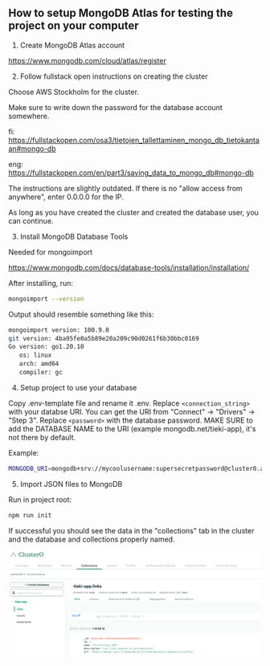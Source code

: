 ## How to setup MongoDB Atlas for testing the project on your computer

1. Create MongoDB Atlas account

https://www.mongodb.com/cloud/atlas/register

2. Follow fullstack open instructions on creating the cluster

Choose AWS Stockholm for the cluster.

Make sure to write down the password for the database account somewhere.

fi: https://fullstackopen.com/osa3/tietojen_tallettaminen_mongo_db_tietokantaan#mongo-db

eng: https://fullstackopen.com/en/part3/saving_data_to_mongo_db#mongo-db

The instructions are slightly outdated. If there is no "allow access from anywhere", enter 0.0.0.0 for the IP.

As long as you have created the cluster and created the database user, you can continue.

3. Install MongoDB Database Tools

Needed for mongoimport

https://www.mongodb.com/docs/database-tools/installation/installation/

After installing, run:
```bash
mongoimport --version
```
Output should resemble something like this:

```bash
mongoimport version: 100.9.0
git version: 4ba95fe0a5b89e20a209c90d0261f6b30bbc0169
Go version: go1.20.10
   os: linux
   arch: amd64
   compiler: gc
```

4. Setup project to use your database

Copy .env-template file and rename it .env. Replace `<connection_string>` with your databse URI. You can get the URI from "Connect" -> "Drivers" -> "Step 3". Replace `<password>` with the database password. MAKE SURE to add the DATABASE NAME to the URI (example mongodb.net/tieki-app), it's not there by default.

Example:
```bash
MONGODB_URI=mongodb+srv://mycoolusername:supersecretpassword@cluster0.ahbnuse.mongodb.net/tieki-app?retryWrites=true&w=majority
```

5. Import JSON files to MongoDB

Run in project root:
```bash
npm run init
```

If successful you should see the data in the "collections" tab in the cluster and the database and collections properly named.

![Screenshot](./screenshots/mongodb_successful_config.png)
